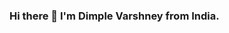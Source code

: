 ### Hi there 👋 I'm Dimple Varshney from India.

<!--
**dimple06varshney/dimple06varshney** is a ✨ _special_ ✨ repository because its `README.md` (this file) appears on your GitHub profile.

Here are some ideas to get you started:
